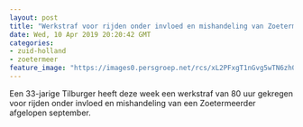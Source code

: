 ```yaml
---
layout: post
title: "Werkstraf voor rijden onder invloed en mishandeling van Zoetermeerder"
date: Wed, 10 Apr 2019 20:20:42 GMT
categories: 
- zuid-holland 
- zoetermeer 
feature_image: "https://images0.persgroep.net/rcs/xL2PFxgT1nGvg5wTN6zh0fAGebo/diocontent/71360376/_fitwidth/400/?appId=21791a8992982cd8da851550a453bd7f&quality=0.7"
---
```


Een 33-jarige Tilburger heeft deze week een werkstraf van 80 uur gekregen voor rijden onder invloed en mishandeling van een Zoetermeerder afgelopen september.
